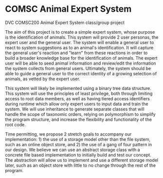 # COMSC Animal Expert System
DVC COMSC200 Animal Expert System class/group project

The aim of this project is to create a simple expert system, whose purpose is the identification of animals.  This system will provide 2 user personas, the expert user and the general user.  The system will enable a general user to react to system suggestions as to an animal's identification.  It will capture the general user's reaction and "learn" from these reactions in order to build a broader knowledge base for the identification of animals.  The expert user will be able to seed animal information and review/edit the information the system collects from general users.  Ultimately, the system should be able to guide a general user to the correct identity of a growing selection of animals, as vetted by the expert user.

This system will likely be implemented using a binary tree data structure.  This system will use the principles of least privilege, both through limiting access to root data members, as well as having tiered access identifiers during runtime which allow only expert users to input data and train the system. We will use inheritance to generate separate classes that will handle the scope of taxonomic orders, relying on polymorphism to simplify the program structure, and increase the flexibility and functionality of the root code.

Time permitting, we propose 2 stretch goals to accompany our implementation: 1) the use of a storage model other than the file system, such as an online object store, and 2) the use of a gang of four pattern in our design.  We believe we can use an abstract storage class with a concrete file based implementation to initially build and test our concept.  The abstraction will allow us to implement and use a different storage model later, such as an object store with little to no change through the rest of the program.
